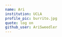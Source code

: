 ```yaml
---
name: Ari
institution: UCLA
profile_pic: burrito.jpg
quote: log on
github_user: AriSweedler
---
```

